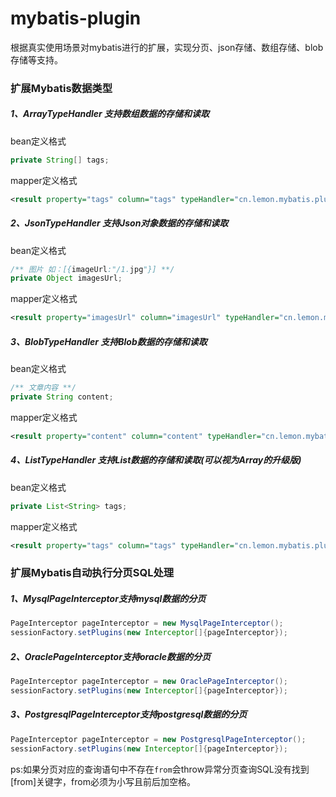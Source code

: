 # mybatis-plugin
根据真实使用场景对mybatis进行的扩展，实现分页、json存储、数组存储、blob存储等支持。

### 扩展Mybatis数据类型

##### 1、ArrayTypeHandler 支持数组数据的存储和读取
bean定义格式
```java
private String[] tags;
```

mapper定义格式
```xml
<result property="tags" column="tags" typeHandler="cn.lemon.mybatis.plugin.ArrayTypeHandler"/>
```


##### 2、JsonTypeHandler 支持Json对象数据的存储和读取
bean定义格式
```java
/** 图片 如：[{imageUrl:"/1.jpg"}] **/
private Object imagesUrl;
```

mapper定义格式
```xml
<result property="imagesUrl" column="imagesUrl" typeHandler="cn.lemon.mybatis.plugin.JsonTypeHandler"/>
```

##### 3、BlobTypeHandler 支持Blob数据的存储和读取
bean定义格式
```java
/** 文章内容 **/
private String content;
```

mapper定义格式
```xml
<result property="content" column="content" typeHandler="cn.lemon.mybatis.plugin.BlobTypeHandler"/>
```

##### 4、ListTypeHandler 支持List<String>数据的存储和读取(可以视为Array的升级版)
bean定义格式
```java
private List<String> tags;
```

mapper定义格式
```xml
<result property="tags" column="tags" typeHandler="cn.lemon.mybatis.plugin.ListTypeHandler"/>
```



### 扩展Mybatis自动执行分页SQL处理
##### 1、MysqlPageInterceptor支持mysql数据的分页
```java
PageInterceptor pageInterceptor = new MysqlPageInterceptor();
sessionFactory.setPlugins(new Interceptor[]{pageInterceptor});
```

##### 2、OraclePageInterceptor支持oracle数据的分页
```java
PageInterceptor pageInterceptor = new OraclePageInterceptor();
sessionFactory.setPlugins(new Interceptor[]{pageInterceptor});
```

##### 3、PostgresqlPageInterceptor支持postgresql数据的分页
```java
PageInterceptor pageInterceptor = new PostgresqlPageInterceptor();
sessionFactory.setPlugins(new Interceptor[]{pageInterceptor});
```

ps:如果分页对应的查询语句中不存在` from `会throw异常分页查询SQL没有找到[from]关键字，from必须为小写且前后加空格。
